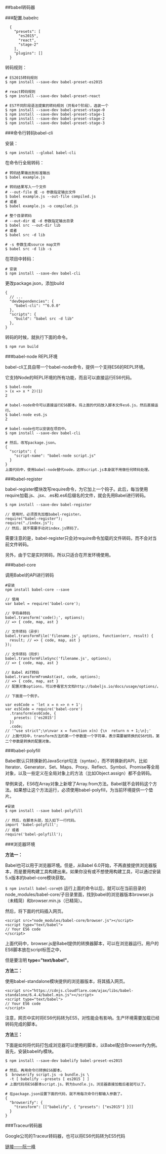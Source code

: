 ##babel转码器

###配置.babelrc

```
  {
    "presets": [
      "es2015",
      "react",
      "stage-2"
    ],
    "plugins": []
  }
```
转码规则：

```
# ES2015转码规则
$ npm install --save-dev babel-preset-es2015

# react转码规则
$ npm install --save-dev babel-preset-react

# ES7不同阶段语法提案的转码规则（共有4个阶段），选装一个
$ npm install --save-dev babel-preset-stage-0
$ npm install --save-dev babel-preset-stage-1
$ npm install --save-dev babel-preset-stage-2
$ npm install --save-dev babel-preset-stage-3
```

###命令行转码babel-cli

安装：

```
$ npm install --global babel-cli
```

在命令行全局转码：

```
# 转码结果输出到标准输出
$ babel example.js

# 转码结果写入一个文件
# --out-file 或 -o 参数指定输出文件
$ babel example.js --out-file compiled.js
# 或者
$ babel example.js -o compiled.js

# 整个目录转码
# --out-dir 或 -d 参数指定输出目录
$ babel src --out-dir lib
# 或者
$ babel src -d lib

# -s 参数生成source map文件
$ babel src -d lib -s
```

在项目中转码：

```
# 安装
$ npm install --save-dev babel-cli
```
更改package.json，添加build

```
{
  // ...
  "devDependencies": {
    "babel-cli": "^6.0.0"
  },
  "scripts": {
    "build": "babel src -d lib"
  },
}
```
转码的时候，就执行下面的命令。

```
$ npm run build
```
###babel-node REPL环境

babel-cli工具自带一个babel-node命令，提供一个支持ES6的REPL环境。

它支持Node的REPL环境的所有功能，而且可以直接运行ES6代码。

```
$ babel-node
> (x => x * 2)(1)
2

# babel-node命令可以直接运行ES6脚本。将上面的代码放入脚本文件es6.js，然后直接运行。
$ babel-node es6.js
2

# babel-node也可以安装在项目中。
$ npm install --save-dev babel-cli

# 然后，改写package.json。
{
  "scripts": {
    "script-name": "babel-node script.js"
  }
}
上面代码中，使用babel-node替代node，这样script.js本身就不用做任何转码处理。
```

###babel-register

babel-register模块改写require命令，为它加上一个钩子。此后，每当使用require加载.js、.jsx、.es和.es6后缀名的文件，就会先用Babel进行转码。

```
$ npm install --save-dev babel-register

// 使用时，必须首先加载babel-register。
require("babel-register");
require("./index.js");
// 然后，就不需要手动对index.js转码了。
```

需要注意的是，babel-register只会对require命令加载的文件转码，而不会对当前文件转码。

另外，由于它是实时转码，所以只适合在开发环境使用。

###babel-core

调用Babel的API进行转码

```
#安装
npm install babel-core --save

// 使用
var babel = require('babel-core');

// 字符串转码
babel.transform('code();', options);
// => { code, map, ast }

// 文件转码（异步）
babel.transformFile('filename.js', options, function(err, result) {
  result; // => { code, map, ast }
});

// 文件转码（同步）
babel.transformFileSync('filename.js', options);
// => { code, map, ast }

// Babel AST转码
babel.transformFromAst(ast, code, options);
// => { code, map, ast }
// 配置对象options，可以参看官方文档http://babeljs.io/docs/usage/options/。

// 下面是一个例子。

var es6Code = 'let x = n => n + 1';
var es5Code = require('babel-core')
  .transform(es6Code, {
    presets: ['es2015']
  })
  .code;
// '"use strict";\n\nvar x = function x(n) {\n  return n + 1;\n};'
// 上面代码中，transform方法的第一个参数是一个字符串，表示需要被转换的ES6代码，第二个参数是转换的配置对象。
```

###babel-polyfill

Babel默认只转换新的JavaScript句法（syntax），而不转换新的API，比如Iterator、Generator、Set、Maps、Proxy、Reflect、Symbol、Promise等全局对象，以及一些定义在全局对象上的方法（比如Object.assign）都不会转码。

举例来说，ES6在Array对象上新增了Array.from方法。Babel就不会转码这个方法。如果想让这个方法运行，必须使用babel-polyfill，为当前环境提供一个垫片。

```
#安装
$ npm install --save babel-polyfill

// 然后，在脚本头部，加入如下一行代码。
import 'babel-polyfill';
// 或者
require('babel-polyfill');
```

###浏览器环境

**方法一：**

Babel也可以用于浏览器环境。但是，从Babel 6.0开始，不再直接提供浏览器版本，而是要用构建工具构建出来。如果你没有或不想使用构建工具，可以通过安装5.x版本的babel-core模块获取。

`$ npm install babel-core@5`
运行上面的命令以后，就可以在当前目录的node_modules/babel-core/子目录里面，找到babel的浏览器版本browser.js（未精简）和browser.min.js（已精简）。

然后，将下面的代码插入网页。

```
<script src="node_modules/babel-core/browser.js"></script>
<script type="text/babel">
// Your ES6 code
</script>
```
上面代码中，browser.js是Babel提供的转换器脚本，可以在浏览器运行。用户的ES6脚本放在script标签之中，

但是要注明 **type="text/babel"**。

**方法二：**

使用babel-standalone模块提供的浏览器版本，将其插入网页。

```
<script src="https://cdnjs.cloudflare.com/ajax/libs/babel-standalone/6.4.4/babel.min.js"></script>
<script type="text/babel">
// Your ES6 code
</script>
```
注意，网页中实时将ES6代码转为ES5，对性能会有影响。生产环境需要加载已经转码完成的脚本。

**方法三：**

下面是如何将代码打包成浏览器可以使用的脚本，以Babel配合Browserify为例。首先，安装babelify模块。

```
$ npm install --save-dev babelify babel-preset-es2015

# 然后，再用命令行转换ES6脚本。
$  browserify script.js -o bundle.js \
  -t [ babelify --presets [ es2015 ] ]
# 上面代码将ES6脚本script.js，转为bundle.js，浏览器直接加载后者就可以了。

# 在package.json设置下面的代码，就不用每次命令行都输入参数了。
{
  "browserify": {
    "transform": [["babelify", { "presets": ["es2015"] }]]
  }
}
```

###Traceur转码器

Google公司的Traceur转码器，也可以将ES6代码转为ES5代码

[链接——阮一峰](http://es6.ruanyifeng.com/#docs/intro#Traceur转码器)